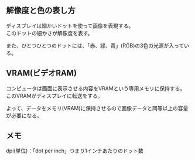 ## 解像度と色の表し方

ディスプレイは細かいドットを使って画像を表現する。  
このドットの細かさが解像度を表す。

また、ひとつひとつのドットには、「赤、緑、青」(RGB)の3色の光源が入っている。

## VRAM(ビデオRAM)

コンピュータは画面に表示させる内容をVRAMという専用メモリに保持する。  
このVRAMがディスプレイに転送をする。

よって、データをメモリ(VRAM)に保持させるので画像データと同等以上の容量が必要になる。

## メモ

dpi(単位)：「dot per inch」つまり1インチあたりのドット数